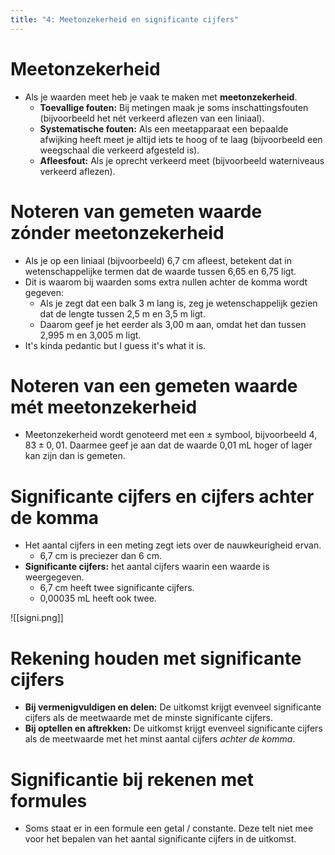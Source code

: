 ```yaml
---
title: "4: Meetonzekerheid en significante cijfers"
---
```

# Meetonzekerheid
- Als je waarden meet heb je vaak te maken met **meetonzekerheid**.
	- **Toevallige fouten:** Bij metingen maak je soms inschattingsfouten (bijvoorbeeld het nét verkeerd aflezen van een liniaal).
	- **Systematische fouten:** Als een meetapparaat een bepaalde afwijking heeft meet je altijd iets te hoog of te laag (bijvoorbeeld een weegschaal die verkeerd afgesteld is).
	- **Afleesfout:** Als je oprecht verkeerd meet (bijvoorbeeld waterniveaus verkeerd aflezen).
# Noteren van gemeten waarde zónder meetonzekerheid
- Als je op een liniaal (bijvoorbeeld) 6,7 cm afleest, betekent dat in wetenschappelijke termen dat de waarde tussen 6,65 en 6,75 ligt.
- Dit is waarom bij waarden soms extra nullen achter de komma wordt gegeven:
	- Als je zegt dat een balk 3 m lang is, zeg je wetenschappelijk gezien dat de lengte tussen 2,5 m en 3,5 m ligt.
	- Daarom geef je het eerder als 3,00 m aan, omdat het dan tussen 2,995 m en 3,005 m ligt.
- It's kinda pedantic but I guess it's what it is.
# Noteren van een gemeten waarde mét meetonzekerheid
- Meetonzekerheid wordt genoteerd met een $\pm$ symbool, bijvoorbeeld $4,83 \pm 0,01$. Daarmee geef je aan dat de waarde 0,01 mL hoger of lager kan zijn dan is gemeten.
# Significante cijfers en cijfers achter de komma
- Het aantal cijfers in een meting zegt iets over de nauwkeurigheid ervan.
	- 6,7 cm is preciezer dan 6 cm.
- **Significante cijfers:** het aantal cijfers waarin een waarde is weergegeven.
	- 6,7 cm heeft twee significante cijfers.
	- 0,00035 mL heeft ook twee.

![[signi.png]]
# Rekening houden met significante cijfers
- **Bij vermenigvuldigen en delen:** De uitkomst krijgt evenveel significante cijfers als de meetwaarde met de minste significante cijfers.
- **Bij optellen en aftrekken:** De uitkomst krijgt evenveel significante cijfers als de meetwaarde met het minst aantal cijfers *achter de komma*.
# Significantie bij rekenen met formules
- Soms staat er in een formule een getal / constante. Deze telt niet mee voor het bepalen van het aantal significante cijfers in de uitkomst.